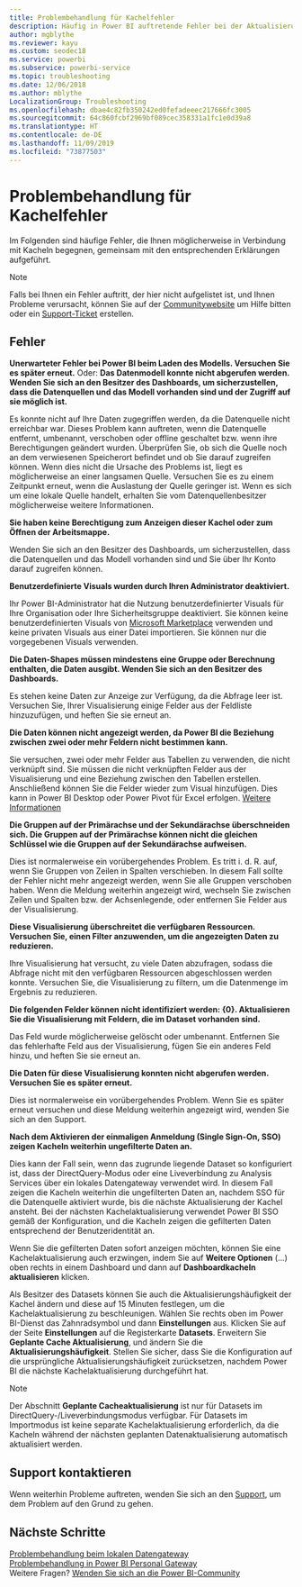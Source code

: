 ```yaml
---
title: Problembehandlung für Kachelfehler
description: Häufig in Power BI auftretende Fehler bei der Aktualisierung einer Kachel
author: mgblythe
ms.reviewer: kayu
ms.custom: seodec18
ms.service: powerbi
ms.subservice: powerbi-service
ms.topic: troubleshooting
ms.date: 12/06/2018
ms.author: mblythe
LocalizationGroup: Troubleshooting
ms.openlocfilehash: dbae4c82fb350242ed0fefadeeec217666fc3005
ms.sourcegitcommit: 64c860fcbf2969bf089cec358331a1fc1e0d39a8
ms.translationtype: HT
ms.contentlocale: de-DE
ms.lasthandoff: 11/09/2019
ms.locfileid: "73877503"
---
```

# <a name="troubleshooting-tile-errors"></a>Problembehandlung für Kachelfehler
Im Folgenden sind häufige Fehler, die Ihnen möglicherweise in Verbindung mit Kacheln begegnen, gemeinsam mit den entsprechenden Erklärungen aufgeführt.

> [!NOTE]
> Falls bei Ihnen ein Fehler auftritt, der hier nicht aufgelistet ist, und Ihnen Probleme verursacht, können Sie auf der [Communitywebsite](https://community.powerbi.com/) um Hilfe bitten oder ein [Support-Ticket](https://powerbi.microsoft.com/support/) erstellen.
> 
> 

## <a name="errors"></a>Fehler
**Unerwarteter Fehler bei Power BI beim Laden des Modells. Versuchen Sie es später erneut.**
Oder: **Das Datenmodell konnte nicht abgerufen werden. Wenden Sie sich an den Besitzer des Dashboards, um sicherzustellen, dass die Datenquellen und das Modell vorhanden sind und der Zugriff auf sie möglich ist.**

Es konnte nicht auf Ihre Daten zugegriffen werden, da die Datenquelle nicht erreichbar war. Dieses Problem kann auftreten, wenn die Datenquelle entfernt, umbenannt, verschoben oder offline geschaltet bzw. wenn ihre Berechtigungen geändert wurden. Überprüfen Sie, ob sich die Quelle noch an dem verwiesenen Speicherort befindet und ob Sie darauf zugreifen können. Wenn dies nicht die Ursache des Problems ist, liegt es möglicherweise an einer langsamen Quelle. Versuchen Sie es zu einem Zeitpunkt erneut, wenn die Auslastung der Quelle geringer ist. Wenn es sich um eine lokale Quelle handelt, erhalten Sie vom Datenquellenbesitzer möglicherweise weitere Informationen.

**Sie haben keine Berechtigung zum Anzeigen dieser Kachel oder zum Öffnen der Arbeitsmappe.**

Wenden Sie sich an den Besitzer des Dashboards, um sicherzustellen, dass die Datenquellen und das Modell vorhanden sind und Sie über Ihr Konto darauf zugreifen können.

**Benutzerdefinierte Visuals wurden durch Ihren Administrator deaktiviert.**

Ihr Power BI-Administrator hat die Nutzung benutzerdefinierter Visuals für Ihre Organisation oder Ihre Sicherheitsgruppe deaktiviert. Sie können keine benutzerdefinierten Visuals von [Microsoft Marketplace](https://appsource.microsoft.com/marketplace/apps?page=1&product=power-bi-visuals) verwenden und keine privaten Visuals aus einer Datei importieren. Sie können nur die vorgegebenen Visuals verwenden.


**Die Daten-Shapes müssen mindestens eine Gruppe oder Berechnung enthalten, die Daten ausgibt. Wenden Sie sich an den Besitzer des Dashboards.**

Es stehen keine Daten zur Anzeige zur Verfügung, da die Abfrage leer ist. Versuchen Sie, Ihrer Visualisierung einige Felder aus der Feldliste hinzuzufügen, und heften Sie sie erneut an.

**Die Daten können nicht angezeigt werden, da Power BI die Beziehung zwischen zwei oder mehr Feldern nicht bestimmen kann.**

Sie versuchen, zwei oder mehr Felder aus Tabellen zu verwenden, die nicht verknüpft sind. Sie müssen die nicht verknüpften Felder aus der Visualisierung und eine Beziehung zwischen den Tabellen erstellen. Anschließend können Sie die Felder wieder zum Visual hinzufügen. Dies kann in Power BI Desktop oder Power Pivot für Excel erfolgen. [Weitere Informationen](desktop-create-and-manage-relationships.md)

**Die Gruppen auf der Primärachse und der Sekundärachse überschneiden sich. Die Gruppen auf der Primärachse können nicht die gleichen Schlüssel wie die Gruppen auf der Sekundärachse aufweisen.**

Dies ist normalerweise ein vorübergehendes Problem. Es tritt i. d. R. auf, wenn Sie Gruppen von Zeilen in Spalten verschieben. In diesem Fall sollte der Fehler nicht mehr angezeigt werden, wenn Sie alle Gruppen verschoben haben. Wenn die Meldung weiterhin angezeigt wird, wechseln Sie zwischen Zeilen und Spalten bzw. der Achsenlegende, oder entfernen Sie Felder aus der Visualisierung.  

**Diese Visualisierung überschreitet die verfügbaren Ressourcen. Versuchen Sie, einen Filter anzuwenden, um die angezeigten Daten zu reduzieren.**

Ihre Visualisierung hat versucht, zu viele Daten abzufragen, sodass die Abfrage nicht mit den verfügbaren Ressourcen abgeschlossen werden konnte. Versuchen Sie, die Visualisierung zu filtern, um die Datenmenge im Ergebnis zu reduzieren.

**Die folgenden Felder können nicht identifiziert werden: {0}. Aktualisieren Sie die Visualisierung mit Feldern, die im Dataset vorhanden sind.**

Das Feld wurde möglicherweise gelöscht oder umbenannt. Entfernen Sie das fehlerhafte Feld aus der Visualisierung, fügen Sie ein anderes Feld hinzu, und heften Sie sie erneut an.

**Die Daten für diese Visualisierung konnten nicht abgerufen werden. Versuchen Sie es später erneut.**

Dies ist normalerweise ein vorübergehendes Problem. Wenn Sie es später erneut versuchen und diese Meldung weiterhin angezeigt wird, wenden Sie sich an den Support.

**Nach dem Aktivieren der einmaligen Anmeldung (Single Sign-On, SSO) zeigen Kacheln weiterhin ungefilterte Daten an.**

Dies kann der Fall sein, wenn das zugrunde liegende Dataset so konfiguriert ist, dass der DirectQuery-Modus oder eine Liveverbindung zu Analysis Services über ein lokales Datengateway verwendet wird. In diesem Fall zeigen die Kacheln weiterhin die ungefilterten Daten an, nachdem SSO für die Datenquelle aktiviert wurde, bis die nächste Aktualisierung der Kachel ansteht. Bei der nächsten Kachelaktualisierung verwendet Power BI SSO gemäß der Konfiguration, und die Kacheln zeigen die gefilterten Daten entsprechend der Benutzeridentität an. 

Wenn Sie die gefilterten Daten sofort anzeigen möchten, können Sie eine Kachelaktualisierung auch erzwingen, indem Sie auf **Weitere Optionen** (...) oben rechts in einem Dashboard und dann auf **Dashboardkacheln aktualisieren** klicken.

Als Besitzer des Datasets können Sie auch die Aktualisierungshäufigkeit der Kachel ändern und diese auf 15 Minuten festlegen, um die Kachelaktualisierung zu beschleunigen. Wählen Sie rechts oben im Power BI-Dienst das Zahnradsymbol und dann **Einstellungen** aus. Klicken Sie auf der Seite **Einstellungen** auf die Registerkarte **Datasets**. Erweitern Sie **Geplante Cache Aktualisierung**, und ändern Sie die **Aktualisierungshäufigkeit**. Stellen Sie sicher, dass Sie die Konfiguration auf die ursprüngliche Aktualisierungshäufigkeit zurücksetzen, nachdem Power BI die nächste Kachelaktualisierung durchgeführt hat.

> [!NOTE]
> Der Abschnitt **Geplante Cacheaktualisierung** ist nur für Datasets im DirectQuery-/Liveverbindungsmodus verfügbar. Für Datasets im Importmodus ist keine separate Kachelaktualisierung erforderlich, da die Kacheln während der nächsten geplanten Datenaktualisierung automatisch aktualisiert werden.

## <a name="contact-support"></a>Support kontaktieren
Wenn weiterhin Probleme auftreten, wenden Sie sich an den [Support](https://support.powerbi.com), um dem Problem auf den Grund zu gehen.

## <a name="next-steps"></a>Nächste Schritte
[Problembehandlung beim lokalen Datengateway](service-gateway-onprem-tshoot.md)  
[Problembehandlung in Power BI Personal Gateway](service-admin-troubleshooting-power-bi-personal-gateway.md)  
Weitere Fragen? [Wenden Sie sich an die Power BI-Community](https://community.powerbi.com/)

